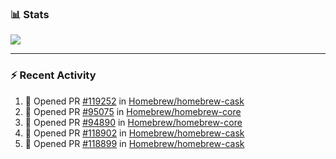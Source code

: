 ### :bar_chart: Stats

<a href="#">
  <img align="center" src="https://github-readme-stats.vercel.app/api?username=tuzi3040&show_icons=true&theme=dark" />
</a>

---

### :zap: Recent Activity

<!--START_SECTION:activity-->
1. 💪 Opened PR [#119252](https://github.com/Homebrew/homebrew-cask/pull/119252) in [Homebrew/homebrew-cask](https://github.com/Homebrew/homebrew-cask)
2. 💪 Opened PR [#95075](https://github.com/Homebrew/homebrew-core/pull/95075) in [Homebrew/homebrew-core](https://github.com/Homebrew/homebrew-core)
3. 💪 Opened PR [#94890](https://github.com/Homebrew/homebrew-core/pull/94890) in [Homebrew/homebrew-core](https://github.com/Homebrew/homebrew-core)
4. 💪 Opened PR [#118902](https://github.com/Homebrew/homebrew-cask/pull/118902) in [Homebrew/homebrew-cask](https://github.com/Homebrew/homebrew-cask)
5. 💪 Opened PR [#118899](https://github.com/Homebrew/homebrew-cask/pull/118899) in [Homebrew/homebrew-cask](https://github.com/Homebrew/homebrew-cask)
<!--END_SECTION:activity-->
